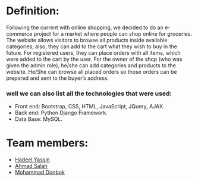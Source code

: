 
# Definition:
  Following the current with online shopping, we decided to do an e-commerce project for a market where people can shop online for groceries. 
  The website allows visitors to browse all products inside available categories; also, they can add to the cart what they wish to buy in the future.
  For registered users, they can place orders with all items, which were added to the cart by the user.
  For the owner of the shop (who was given the admin role), he/she can add categories and products to the website.
  He/She can browse all placed orders so those orders can be prepared and sent to the buyer’s address.
  
 ### well we can also list all the technologies that were used:
  - Front end: Bootstrap, CSS, HTML, JavaScript, JQuery, AJAX.
  - Back end: Python Django Framework.
  - Data Base: MySQL.
    
 # Team members:
  - [Hadeel Yassin](https://github.com/HadeelYassin)
  - [Ahmad Salah](https://github.com/ahmadmahmouds)
  - [Mohammad Donbok](https://github.com/mohammaddonbok)
